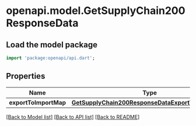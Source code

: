 # openapi.model.GetSupplyChain200ResponseData

## Load the model package
```dart
import 'package:openapi/api.dart';
```

## Properties
Name | Type | Description | Notes
------------ | ------------- | ------------- | -------------
**exportToImportMap** | [**GetSupplyChain200ResponseDataExportToImportMap**](GetSupplyChain200ResponseDataExportToImportMap.md) |  | 

[[Back to Model list]](../README.md#documentation-for-models) [[Back to API list]](../README.md#documentation-for-api-endpoints) [[Back to README]](../README.md)


